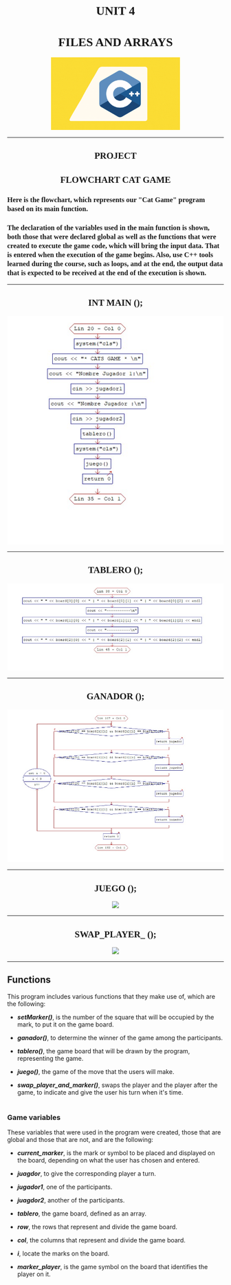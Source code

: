 <h1 align="center"><strong><font face="Century Gothic"> UNIT 4 </font></strong></h1>  
<h1 align="center"><strong><font face="Century Gothic"> FILES AND ARRAYS </font></strong></h1>  

<div align = "center">
<img src="/U2/U2Imagenes/c.gif" width="300">
</div>  

---  


<h2 align="center"><strong><font face="Century Gothic"> PROJECT</font></strong></h2> 

<h2 align="center"><strong><font face="Century Gothic"> FLOWCHART CAT GAME</font></strong></h2> 

<h3 align="left"><strong><font face="Century Gothic"> Here is the flowchart, which represents our "Cat Game" program based on its main function. </font></strong></h3>  

<h3 align="left"><strong><font face="Century Gothic"> The declaration of the variables used in the main function is shown, both those that were declared global as well as the functions that were created to execute the game code, which will bring the input data. That is entered when the execution of the game begins. Also, use C++ tools learned during the course, such as loops, and at the end, the output data that is expected to be received at the end of the execution is shown. </font></strong></h3>  

---  


<h2 align="center"><strong><font face="Century Gothic"> INT MAIN ();</font></strong></h2> 
<div align = "center">
<img src="/U2/U2Imagenes/main.jpeg">
</div>  

---  

<h2 align="center"><strong><font face="Century Gothic"> TABLERO ();</font></strong></h2> 
<div align = "center">
<img src="/U2/U2Imagenes/tablero.jpeg">
</div>  

---  

<h2 align="center"><strong><font face="Century Gothic"> GANADOR ();</font></strong></h2> 
<div align = "center">
<img src="/U2/U2Imagenes/ganador.jpeg">
</div>  

---  

<h2 align="center"><strong><font face="Century Gothic"> JUEGO ();</font></strong></h2> 
<div align = "center">
<img src="/U2/U2Imagenes/1.jpeg" width=>
</div>  

---  

<h2 align="center"><strong><font face="Century Gothic"> SWAP_PLAYER_ ();</font></strong></h2> 
<div align = "center">
<img src="/U2/U2Imagenes/31.jpeg">
</div>   

---  


## **Functions**

This program includes various functions that they make use of, which are the following:

- ***setMarker()***, is the number of the square that will be occupied by the mark, to put it on the game board.

- ***ganador()***, to determine the winner of the game among the participants.

- ***tablero()***, the game board that will be drawn by the program, representing the game.

- ***juego()***, the game of the move that the users will make.

- ***swap_player_and_marker()***, swaps the player and the player after the game, to indicate and give the user his turn when it's time.
<br><br>

### **Game variables**
These variables that were used in the program were created, those that are global and those that are not, and are the following:

* ***current_marker***, is the mark or symbol to be placed and displayed on the board, depending on what the user has chosen and entered.

* ***juagdor***, to give the corresponding player a turn.

* ***jugador1***, one of the participants.

* ***juagdor2***, another of the participants.

* ***tablero***, the game board, defined as an array.

* ***row***, the rows that represent and divide the game board.

* ***col***, the columns that represent and divide the game board.

* ***i***, locate the marks on the board.

* ***marker_player***, is the game symbol on the board that identifies the player on it.
